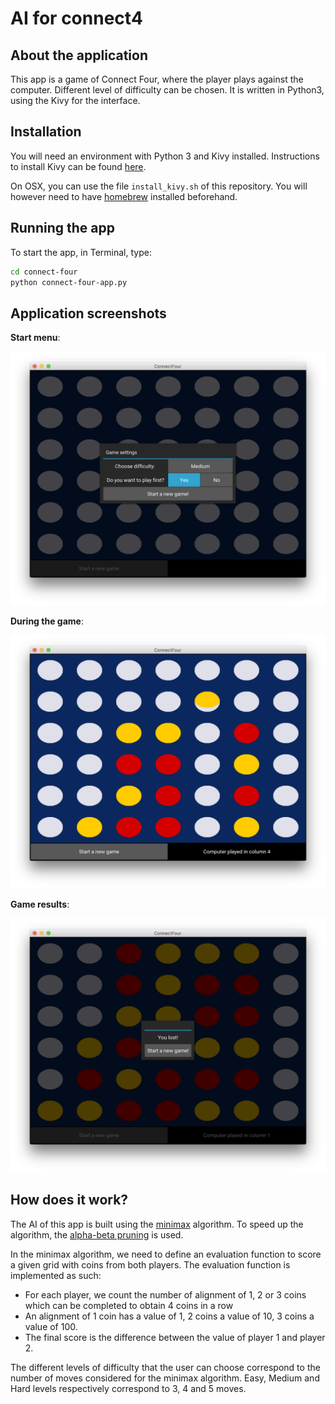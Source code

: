 # AI for connect4

## About the application

This app is a game of Connect Four, where the player plays against the computer. Different level of difficulty can be chosen.
It is written in Python3, using the Kivy for the interface.

## Installation

You will need an environment with Python 3 and Kivy installed. Instructions to install Kivy can be found [here](https://kivy.org/docs/installation/installation.html).

On OSX, you can use the file `install_kivy.sh` of this repository. You will however need to have [homebrew](https://brew.sh/index_fr) installed beforehand.

## Running the app

To start the app, in Terminal, type:

```bash
cd connect-four
python connect-four-app.py
```

## Application screenshots

**Start menu**:

![start menu](screenshots/start-menu.png)

**During the game**:

![animation.png](screenshots/animation.png)

**Game results**:

![results](screenshots/results.png)

## How does it work?

The AI of this app is built using the [minimax](https://en.wikipedia.org/wiki/Minimax) algorithm. To speed up the algorithm, the [alpha-beta pruning](https://en.wikipedia.org/wiki/Alpha%E2%80%93beta_pruning) is used. 

In the minimax algorithm, we need to define an evaluation function to score a given grid with coins from both players. The evaluation function is implemented as such:
- For each player, we count the number of alignment of 1, 2 or 3 coins which can be completed to obtain 4 coins in a row
- An alignment of 1 coin has a value of 1, 2 coins a value of 10, 3 coins a value of 100.
- The final score is the difference between the value of player 1 and player 2.

The different levels of difficulty that the user can choose correspond to the number of moves considered for the minimax algorithm. Easy, Medium and Hard levels respectively correspond to 3, 4 and 5 moves.

